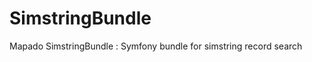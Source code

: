SimstringBundle
===============

Mapado SimstringBundle : Symfony bundle for simstring record search
